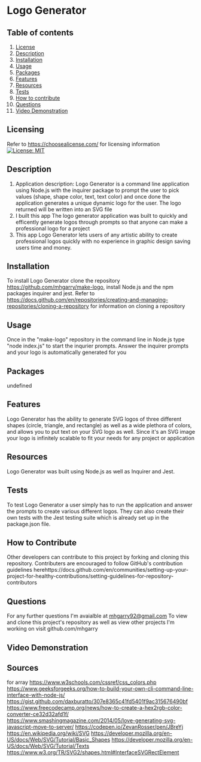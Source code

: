 # Logo Generator
## Table of contents
1. [License](#licensing)
2. [Description](#description)
3. [Installation](#installation)
4. [Usage](#usage)
5. [Packages](#packages)
6. [Features](#features)
7. [Resources](#resources)
8. [Tests](#tests)
9. [How to contribute](#how-to-contribute)
10. [Questions](#questions)
11. [Video Demonstration](#video-demonstration)
## Licensing
Refer to <https://choosealicense.com/> for licensing information
[![License: MIT](https://img.shields.io/badge/License-MIT-yellow.svg)](https://opensource.org/licenses/MIT)
## Description

1. Application description: Logo Generator is a command line application using Node.js with the inquirer package to prompt the user to pick values (shape, shape color, text, text color) and once done the application generates a unique dynamic logo for the user. The logo returned will be written into an SVG file 
2. I built this app The logo generator application was built to quickly and efficently generate logos through prompts so that anyone can make a professional logo for a project
3. This app Logo Generator lets users of any artistic ability to create professional logos quickly with no experience in graphic design saving users time and money.
## Installation

To install Logo Generator clone the repository https://github.com/mhgarry/make-logo, install Node.js and the npm packages inquirer and jest.
 Refer to https://docs.github.com/en/repositories/creating-and-managing-repositories/cloning-a-repository for information on cloning a repository
## Usage
Once in the "make-logo" repository in the command line in Node.js type "node index.js" to start the inqurier prompts. Answer the inquirer prompts and your logo is automatically generated for you
## Packages
undefined
## Features

Logo Generator has the ability to generate SVG logos of three different shapes (circle, triangle, and rectangle) as well as a wide plethora of colors, and allows you to put text on your SVG logo as well. Since it's an SVG image your logo is infinitely scalable to fit your needs for any project  or application

## Resources

Logo Generator was built using Node.js as well as Inquirer and Jest.

## Tests
To test Logo Generator a user simply has to run the application and answer the prompts to create various different logos. They can also  create their own tests with the Jest testing suite which is already set up in the package.json file.
## How to Contribute

Other developers can contribute to this project by forking and cloning this repository. Contributers are encouraged to follow GitHub's contribution guidelines herehttps://docs.github.com/en/communities/setting-up-your-project-for-healthy-contributions/setting-guidelines-for-repository-contributors
## Questions

For any further questions I'm avaialble at mhgarry92@gmail.com
To view and clone this project's repository as well as view other projects I'm working on visit github.com/mhgarry
## Video Demonstration


## Sources
for array https://www.w3schools.com/cssref/css_colors.php
https://www.geeksforgeeks.org/how-to-build-your-own-cli-command-line-interface-with-node-js/
https://gist.github.com/daxburatto/307e8365c41fd5401f9ac315676490bf
https://www.freecodecamp.org/news/how-to-create-a-hex2rgb-color-converter-ce32d32afd1f/
https://www.smashingmagazine.com/2014/05/love-generating-svg-javascript-move-to-server/
https://codepen.io/ZevanRosser/pen/JBreYj
https://en.wikipedia.org/wiki/SVG
https://developer.mozilla.org/en-US/docs/Web/SVG/Tutorial/Basic_Shapes
https://developer.mozilla.org/en-US/docs/Web/SVG/Tutorial/Texts
https://www.w3.org/TR/SVG2/shapes.html#InterfaceSVGRectElement
